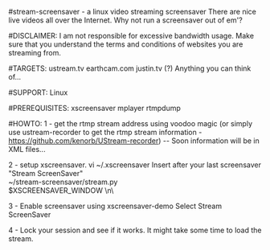 #stream-screensaver - a linux video streaming screensaver
There are nice live videos all over the Internet. Why not run a screensaver out of em'? 

#DISCLAIMER:
I am not responsible for excessive bandwidth usage.
Make sure that you understand the terms and conditions of websites you are streaming from.

#TARGETS: 
ustream.tv
earthcam.com
justin.tv (?)
Anything you can think of...

#SUPPORT:
Linux

#PREREQUISITES: 
xscreensaver
mplayer
rtmpdump 

#HOWTO: 
1 - get the rtmp stream address using voodoo magic (or simply use ustream-recorder to get the rtmp stream information - https://github.com/kenorb/UStream-recorder) -- Soon information will be in XML files... 

2 - setup xscreensaver. 
vi ~/.xscreensaver 
Insert after your last screensaver 
         "Stream ScreenSaver"                                                \
                                  ~/stream-screensaver/stream.py   \
                                  $XSCREENSAVER_WINDOW                      \n\

3 - Enable screensaver using xscreensaver-demo
Select Stream ScreenSaver

4 - Lock your session and see if it works. 
It might take some time to load the stream.  
